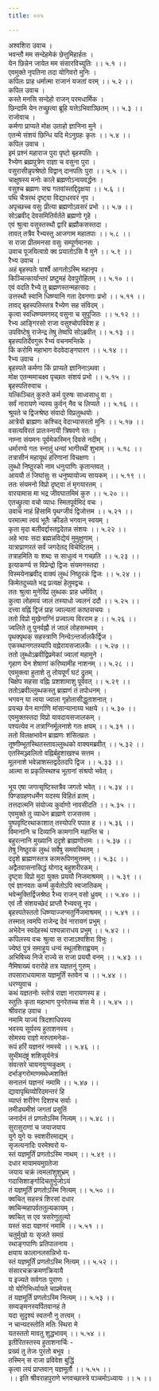 ```yaml
---
title: ००५

---
```

अश्वशिरा उवाच ।  
भवन्तौ मम सन्देहमेकं छेत्तुमिहार्हतः ।  
येन छिन्नेन जायेत मम संसारविच्युतिः ।। ५.१ ।।  
एवमुक्ते नृपतिना तदा योगिवरो मुनिः ।  
कपिलः प्राह धर्मात्मा राजानं यजतां वरम् ।। ५.२ ।।  
कपिल उवाच ।  
कस्ते मनसि सन्देहो राजन् परमधार्मिक ।  
छिन्दामि येन तच्छ्रुत्वा ब्रूहि यत्तेऽभिवाञ्छितम् ।। ५.३ ।।  
राजोवाच ।  
कर्मणा प्राप्यते मोक्ष उताहो ज्ञानिना मुने ।  
एतन्मे संशयं छिन्धि यदि मेऽनुग्रहः कृतः ।। ५.४ ।।  
कपिल उवाच ।  
इमं प्रश्नं महाराज पुरा पृष्टो बृहस्पतिः ।  
रैभ्येण ब्रह्मपुत्रेण राज्ञा च वसुना पुरा ।  
वसुरासीन्नृपश्रेष्ठो विद्वान् दानपतिः पुरा ।। ५.५ ।।  
चाक्षुषस्य मनोः काले ब्रह्मणोऽन्वयवर्द्धनः ।  
वसुश्च ब्रह्मणः सद्म गतवांस्तद्दिदृक्षया ।। ५.६ ।।  
पथि चैत्ररथं दृष्ट्वा विद्याधरवरं नृप ।  
अपृच्छच्च वसुः प्रीत्या ब्रह्मणोऽवसरं प्रभो ।। ५.७ ।।  
सोऽब्रवीद् देवसमितिर्वर्तते ब्रह्मणो गृहे ।  
एवं श्रुत्वा वसुस्तस्थौ द्वारि ब्रह्मौकसस्तदा ।  
तावत् तत्रैव रैभ्यस्तु आजगाम महातपाः ।। ५.८ ।।  
स राजा प्रीतमनसा वसुः सम्पूर्णमानसः ।  
उवाच पूजयित्वाग्रे क्व प्रयातोऽसि वै मुने ।। ५.९ ।।  
रैभ्य उवाच ।  
अहं बृहस्पतेः पार्श्वे आगतोऽस्मि महानृप ।  
किञ्चित्कार्यान्तरं प्रष्टुमहं देवपुरोहितम् ।। ५.१० ।।  
एवं वदति रैभ्ये तु ब्रह्मणस्तन्महत्सदः ।  
उत्तस्थौ स्वानि धिष्ण्यानि गता देवगणाः प्रभो ।। ५.११ ।।  
तावद् बृहस्पतिस्तत्र रैभ्येण सह संविदम् ।  
कृत्वा स्वधिष्ण्यमगमद् वसुना च सुपूजितः ।। ५.१२ ।।  
रैभ्य आङ्गिरसो राजा वसुश्चोपविवेश ह ।  
उपविष्टेषु राजेन्द्र तेषु तेष्वपि सोऽब्रवीत् ।। ५.१३ ।।  
बृहस्पतिर्देवगुरू रैभ्यं वचनमन्तिके ।  
किं करोमि महाभाग वेदवेदाङ्गपारग ।। ५.१४ ।।  
रैभ्य उवाच ।  
बृहस्पते कर्मणा किं प्राप्यते ज्ञानिनाऽथवा ।  
मोक्ष एतन्ममाचक्ष्व पृच्छतः संशयं प्रभो ।। ५.१५ ।।  
बृहस्पतिरुवाच ।  
यत्किञ्चित् कुरुते कर्म पुरुषः साध्वसाधु वा ।  
सर्वं नारायणे न्यस्य कुर्वन् नैव च लिप्यते ।। ५.१६ ।।  
श्रूयते च द्विजश्रेष्ठ संवादो विप्रलुब्धयोः ।  
आत्रेयो ब्राह्मणः कश्चिद् वेदाभ्यासरतो मुनिः ।। ५.१७ ।।  
वसत्यविरतं प्रातःस्नायी त्रिषवणे रतः ।  
नाम्ना संयमनः पूर्वमेकस्मिन् दिवसे नदीम् ।  
धर्मारण्ये गतः स्नातुं धन्यां भागीरथीं शुभाम् ।। ५.१८ ।।  
तत्रासीनं महायूथं हरिणानां विचक्षणः ।  
लुब्धो निष्ठुरको नाम धनुःपाणिः कृतान्तवत् ।  
आययौ तं जिघांसुः स धनुष्यायोज्य सायकम् ।। ५.१९ ।।  
ततः संयमनो विप्रो दृष्ट्वा तं मृगयारतम् ।  
वारयामास मा भद्र जीवघातमिमं कुरु ।। ५.२० ।।  
एतच्छ्रुत्वा वचो व्याधः स्मितपूर्वमिदं वचः ।  
उवाच नाहं हिंसामि पृथग्जीवं द्विजोत्तम ।। ५.२१ ।।  
परमात्मा त्वयं भूतैः क्रीडते भगवान् स्वयम् ।  
कृता मृदा बलीवर्द्दास्तद्वदेतन्न संशयः ।। ५.२२ ।।  
अहे भावः सदा ब्रह्मन्नविद्येयं मुमुक्षुणाम् ।  
यात्राप्राणरतं सर्वं जगदेतद् विचेष्टितम् ।  
तत्राहमिति यः शब्दः स साधुत्वं न गच्छति ।। ५.२३ ।।  
इत्याकर्ण्य स विप्रेन्द्रो द्विजः संयमनस्तदा ।  
विस्मयेनाब्रवीद् वाक्यं लुब्धं निष्ठुरकं द्विजः ।। ५.२४ ।।  
किमेतदुच्यते भद्र प्रत्यक्षं हेतुमद्वचः ।  
ततः श्रुत्वा मुनेर्विप्रं लुब्धकः प्राह धर्मवित् ।  
कुत्वा लोहमयं जालं तस्याधो ज्वलनं ददौ ।। ५.२५ ।।  
दत्त्वा वह्निं द्विजं प्राह ज्वाल्यतां काष्ठसचयः ।  
ततो विप्रो मुखेनाग्निं प्रज्वाल्य विरराम ह ।। ५.२६ ।।  
ज्वलिते तु पुनर्वह्नौ तं जालं लोहसम्भवम् ।  
पृथक्पृथक् सहस्त्राणि निन्येऽन्तर्जालकैर्द्विज ।  
एकस्थानगतस्यापि वह्नेरायसजालकैः ।। ५.२७ ।।  
ततो लुब्धोऽब्रवीद्विप्रमेकां ज्वालां महामुने ।  
गृहाण येन शेषाणां करिष्यामीह नाशनम् ।। ५.२८ ।।  
एवमुक्त्वा हुताशे तु तोयपूर्णं घटं द्रुतम् ।  
चिक्षेप सहसा वह्निः प्रशशामाशु पूर्ववत् ।। ५.२९ ।।  
ततोऽब्रवील्लुब्धकस्तु ब्राह्मणं तं तपोधनम् ।  
भगवन् या त्वया ज्वाला गृहोतासीद्धुताशनात् ।  
प्रयच्छ येन मार्गाणि मांसान्यानाय्य भक्षये ।। ५.३० ।।  
एवमुक्तस्तदा विप्रो यावदायसजालकम् ।  
पश्यत्येव न तत्राग्निर्मूलनाशे गतः क्षयम् ।। ५.३१ ।।  
ततो विलक्षभावेन ब्राह्मणः शंसितव्रतः ।  
तूष्णीम्भूतस्थितस्तावल्लुब्धको वाक्यमब्रवीत् ।। ५.३२ ।।  
एतस्मिञ्ज्वलितो वह्निर्बहुशाखश्च सत्तम ।  
मूलनाशे भवेन्नाशस्तद्वदेतदपि द्विज ।। ५.३३ ।।  
आत्मा स प्रकृतिस्थश्च भूतानां संश्रयो भवेत् ।  
  
भूय एषा जगत्सृष्टिस्तत्रैव जगतो भवेत् ।। ५.३४ ।।  
पिण्डग्रहणधर्मेण यदस्य विहितं व्रतम् ।  
तत्तदात्मनि संयोज्य कुर्वाणो नावसीदति ।। ५.३५ ।।  
एवमुक्ते तु व्याधेन ब्राह्मणे राजसत्तम ।  
पुष्पवृष्टिरथाकाशात् तस्योपरि पपात ह ।। ५.३६ ।।  
विमानानि च दिव्यानि कामगानि महान्ति च ।  
बहुरत्नानि मुख्यानि ददृशे ब्राह्मणोत्तमः ।। ५.३७ ।।  
तेषु निष्ठुरकं लुब्धं सर्वेषु समवस्थितम् ।  
ददृशे ब्राह्मणस्तत्र कामरूपिणमुत्तमम् ।। ५.३८ ।।  
अद्वैतवासनासिद्धं योगाद् बहुशरीरकम् ।  
दृष्ट्वा विप्रो मुदा युक्तः प्रययौ निजमाश्रमम् ।। ५.३९ ।।  
एवं ज्ञानवतः कर्म्म कुर्वतोऽपि स्वजातिकम् ।  
भवेन्मुक्तिर्द्विजश्रेष्ठ रैभ्य राजन् वसो ध्रुवम् ।। ५.४० ।।  
एवं तौ संशयच्छेदं प्राप्तौ रैभ्यवसू नृप ।  
बृहस्पतेस्ततो धिष्ण्याज्जग्मतुर्निजमाश्रमम् ।। ५.४१ ।।  
तस्मात् त्वमपि राजेन्द्र देवं नारायणं प्रभुम् ।  
अभेदेन स्वदेहस्थं पश्यन्नाराधय प्रभुम् ।। ५.४२ ।।  
कपिलस्य वचः श्रुत्वा स राजाऽश्वशिरा विभुः ।  
ज्येष्ठं पुत्रं समाहूय धन्यं स्थूलशिराह्वयम् ।  
अभिषिच्य निजे राज्ये स राजा प्रययौ वनम् ।। ५.४३ ।।  
नैमिषाख्यं वरारोहे तत्र यज्ञतनुं गुरुम् ।  
तपसाराधयामास यज्ञमूर्तिं स्तवेन च ।। ५.४४ ।।  
धरण्युवाच ।  
कथं यज्ञतनोः स्तोत्रं राज्ञा नारायणस्य ह ।  
स्तुतिः कृता महाभाग पुनरेतच्च शंस मे ।। ५.४५ ।।  
श्रीवराह उवाच ।  
नमामि याज्यं त्रिदशाधिपस्य  
भवस्य सूर्यस्य हुताशनस्य ।  
सोमस्य राज्ञो मरुतामनेक-  
रूपं हरिं यज्ञनरं नमस्ये ।। ५.४६ ।।  
सुभीमदंष्ट्रं शशिसूर्यनेत्रं  
संवत्सरे चायनयुग्मकुक्षम् ।  
दर्भाङ्गरोमाणमथेध्मशक्तिं  
सनातनं यज्ञनरं नमामि ।। ५.४७ ।।  
द्यावापृथिव्योरिदमन्तरं हि  
व्याप्तं शरीरेण दिशश्च सर्वाः ।  
तमीड्यमीशं जगतां प्रसूतिं  
जनार्दनं तं प्रणतोऽस्मि नित्यम् ।। ५.४८ ।।  
सुरासुराणां च जयाजयाय  
युगे युगे यः स्वशरीरमाद्यम् ।  
सृजत्यनादिः परमेश्वरो य-  
स्तं यज्ञमूर्तिं प्रणतोऽस्मि नाथम् ।। ५.४९ ।।  
दधार मायामयमुग्रतेजा  
जयाय चक्रं त्वमलांशुशुभ्रम् ।  
गदासिशार्ङ्गादिचतुर्भुजोऽयं  
तं यज्ञमूर्तिं प्रणतोऽस्मि नित्यम् ।। ५.५० ।।  
क्वचित् सहस्त्रं शिरसां दधार  
क्वचिन्महापर्वततुल्यकायम् ।  
क्वचित् स एव त्रसरेणुतुल्यो  
यस्तं सदा यज्ञनरं नमामि ।। ५.५१ ।।  
चतुर्मुखो यः सृजते समग्रं  
रथाङ्गपाणिः प्रतिपालनाय ।  
क्षयाय कालानलसन्निभो य-  
स्तं यज्ञमूर्तिं प्रणतोऽस्मि नित्यम् ।। ५.५२ ।।  
संसारचक्रक्रमणक्रियायै  
य इज्यते सर्वगतः पुराणः ।  
यो योगिभिर्ध्यायते चाप्रमेयस्  
तं यज्ञमूर्तिं प्रणतोऽस्मि नित्यम् ।। ५.५३ ।।  
सम्यङ्मनस्यर्पितवानहं ते  
यदा सुदृश्यं स्वतनौ नु तत्त्वम् ।  
न चान्यदस्तोति मतिः स्थिरा मे  
यतस्ततो मावतु शुद्धभावम् ।। ५.५४ ।।  
इतीरितस्तस्य हुताशनार्चिः -  
प्रख्यं तु तेजः पुरतो बभूव ।  
तस्मिन् स राजा प्रविवेश बुद्धिं  
कृत्वा लयं प्राप्तवान् यज्ञमूर्तौ ।। ५.५५ ।।  
।। इति श्रीवराहपुराणे भगवच्छास्त्रे पञ्चमोऽध्यायः ।। ५ ।।